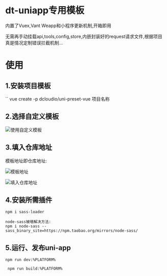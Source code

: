 # dt-uniapp专用模板

内置了Vuex,Vant Weapp和小程序更新机制,开箱即用

无需再手动挂载api,tools,config,store,内嵌封装好的request请求文件,根据项目真是情况定制错误拦截机制...

# 使用

## 1.安装项目模板

`` vue create -p dcloudio/uni-preset-vue 项目名称

## 2.选择自定义模板

![使用自定义模板](https://yanxuan.nosdn.127.net/2a8f418e2e5633228a739a58eef77cd7.png)

## 3.填入仓库地址

模板地址即仓库地址:

![模板地址](https://yanxuan.nosdn.127.net/46ea1808bbeff69a0f9fe601b878287c.png)

![填入仓库地址](https://yanxuan.nosdn.127.net/f2322eb9f87d15eb41afc2bfcb4dffca.png)

## 4.安装所需插件

```npm i sass-loader ```

```
node-sass被墙解决方法:
npm i node-sass --sass_binary_site=https://npm.taobao.org/mirrors/node-sass/
```

## 5.运行、发布uni-app

``npm run dev:%PLATFORM%``

`` npm run build:%PLATFORM%``

